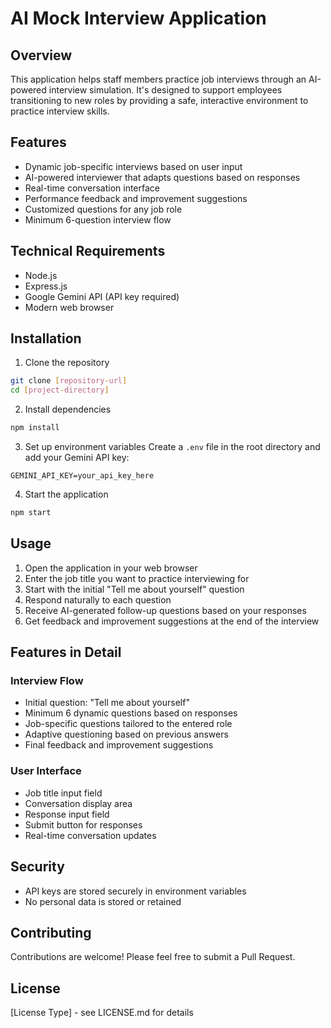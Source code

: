 # AI Mock Interview Application

## Overview

This application helps staff members practice job interviews through an AI-powered interview simulation. It's designed to support employees transitioning to new roles by providing a safe, interactive environment to practice interview skills.

## Features

- Dynamic job-specific interviews based on user input
- AI-powered interviewer that adapts questions based on responses
- Real-time conversation interface
- Performance feedback and improvement suggestions
- Customized questions for any job role
- Minimum 6-question interview flow

## Technical Requirements

- Node.js
- Express.js
- Google Gemini API (API key required)
- Modern web browser

## Installation

1. Clone the repository

```bash
git clone [repository-url]
cd [project-directory]
```

2. Install dependencies

```bash
npm install
```

3. Set up environment variables
   Create a `.env` file in the root directory and add your Gemini API key:

```
GEMINI_API_KEY=your_api_key_here
```

4. Start the application

```bash
npm start
```

## Usage

1. Open the application in your web browser
2. Enter the job title you want to practice interviewing for
3. Start with the initial "Tell me about yourself" question
4. Respond naturally to each question
5. Receive AI-generated follow-up questions based on your responses
6. Get feedback and improvement suggestions at the end of the interview

## Features in Detail

### Interview Flow

- Initial question: "Tell me about yourself"
- Minimum 6 dynamic questions based on responses
- Job-specific questions tailored to the entered role
- Adaptive questioning based on previous answers
- Final feedback and improvement suggestions

### User Interface

- Job title input field
- Conversation display area
- Response input field
- Submit button for responses
- Real-time conversation updates

## Security

- API keys are stored securely in environment variables
- No personal data is stored or retained

## Contributing

Contributions are welcome! Please feel free to submit a Pull Request.

## License

[License Type] - see LICENSE.md for details
